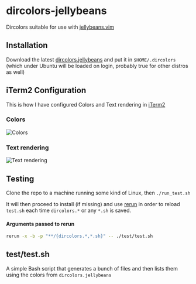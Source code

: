 dircolors-jellybeans
====================

Dircolors suitable for use with
[jellybeans.vim](https://github.com/nanotech/jellybeans.vim)

## Installation

Download the latest
[dircolors.jellybeans](https://raw.github.com/peterhellberg/dircolors-jellybeans/master/dircolors.jellybeans)
and put it in `$HOME/.dircolors` (which under Ubuntu will be loaded on login,
probably true for other distros as well)

## iTerm2 Configuration

This is how I have configured Colors and Text rendering in
[iTerm2](http://www.iterm2.com/)

### Colors
![Colors](http://assets.c7.se/skitch/iterm2_colors-131231.png)

### Text rendering
![Text rendering](http://assets.c7.se/skitch/iterm2_text_rendering-131231.png)

## Testing

Clone the repo to a machine running some kind of Linux, then `./run_test.sh`

It will then proceed to install (if missing) and use
[rerun](https://github.com/alexch/rerun/) in order to reload
`test.sh` each time `dircolors.*` or any `*.sh` is saved.

#### Arguments passed to rerun
```bash
rerun -x -b -p "**/{dircolors.*,*.sh}" -- ./test/test.sh
```

## test/test.sh

A simple Bash script that generates a bunch of files
and then lists them using the colors from `dircolors.jellybeans`

